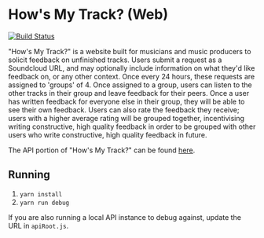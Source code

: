 # How's My Track? (Web)
[![Build Status](https://travis-ci.org/RuairiD/howsmytrack-web.svg?branch=master)](https://travis-ci.org/RuairiD/howsmytrack-web)

"How's My Track?" is a website built for musicians and music producers to solicit feedback on unfinished tracks. Users submit a request as a Soundcloud URL, and may optionally include information on what they'd like feedback on, or any other context. Once every 24 hours, these requests are assigned to 'groups' of 4. Once assigned to a group, users can listen to the other tracks in their group and leave feedback for their peers. Once a user has written feedback for everyone else in their group, they will be able to see their own feedback. Users can also rate the feedback they receive; users with a higher average rating will be grouped together, incentivising writing constructive, high quality feedback in order to be grouped with other users who write constructive, high quality feedback in future.

The API portion of "How's My Track?" can be found [here](https://github.com/ruairid/howsmytrack-api).

## Running

 1. `yarn install`
 2. `yarn run debug`

If you are also running a local API instance to debug against, update the URL in `apiRoot.js`.
